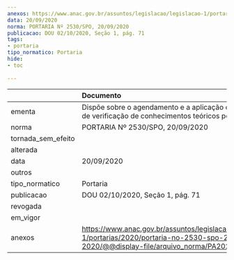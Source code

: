 ```yaml
---
anexos: https://www.anac.gov.br/assuntos/legislacao/legislacao-1/portarias/2020/portaria-no-2530-spo-20-09-2020/@@display-file/arquivo_norma/PA2020-2530.pdf
data: 20/09/2020
norma: PORTARIA Nº 2530/SPO, 20/09/2020
publicacao: DOU 02/10/2020, Seção 1, pág. 71
tags:
- portaria
tipo_normatico: Portaria
hide: 
- toc 
 
---
```


|                    | Documento                                                                                                                                            |
|:-------------------|:-----------------------------------------------------------------------------------------------------------------------------------------------------|
| ementa             | Dispõe sobre o agendamento e a aplicação dos exames de verificação de conhecimentos teóricos pela ANAC.                                              |
| norma              | PORTARIA Nº 2530/SPO, 20/09/2020                                                                                                                     |
| tornada_sem_efeito |                                                                                                                                                      |
| alterada           |                                                                                                                                                      |
| data               | 20/09/2020                                                                                                                                           |
| outros             |                                                                                                                                                      |
| tipo_normatico     | Portaria                                                                                                                                             |
| publicacao         | DOU 02/10/2020, Seção 1, pág. 71                                                                                                                     |
| revogada           |                                                                                                                                                      |
| em_vigor           |                                                                                                                                                      |
| anexos             | https://www.anac.gov.br/assuntos/legislacao/legislacao-1/portarias/2020/portaria-no-2530-spo-20-09-2020/@@display-file/arquivo_norma/PA2020-2530.pdf |